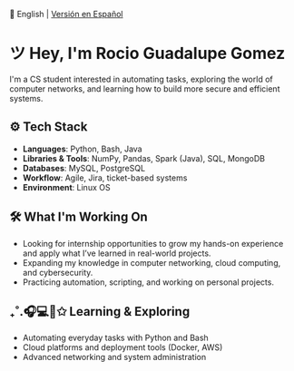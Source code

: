 📄 English | [Versión en Español](README.es.md)

# ツ Hey, I'm Rocio Guadalupe Gomez

I'm a CS student interested in automating tasks, exploring the world of computer networks, and learning how to build more secure and efficient systems.

## ⚙ Tech Stack
- **Languages**: Python, Bash, Java
- **Libraries & Tools**: NumPy, Pandas, Spark (Java), SQL, MongoDB
- **Databases**: MySQL, PostgreSQL
- **Workflow**: Agile, Jira, ticket-based systems
- **Environment**: Linux OS
  
## 🛠 What I'm Working On
- Looking for internship opportunities to grow my hands-on experience and apply what I’ve learned in real-world projects.
- Expanding my knowledge in computer networking, cloud computing, and cybersecurity.
- Practicing automation, scripting, and working on personal projects.

## ₊˚.🎧💻📓✩ Learning & Exploring
- Automating everyday tasks with Python and Bash
- Cloud platforms and deployment tools (Docker, AWS)
- Advanced networking and system administration
